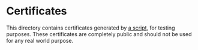 # Certificates

This directory contains certificates generated by
[a script](../generate-certificates.sh), for testing purposes. These certificates
are completely public and should not be used for any real world purpose.
